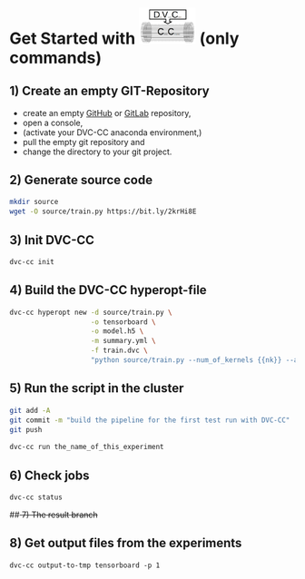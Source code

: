 # Get Started with <img src="../../dvc_cc_logo.png" alt="drawing" width="100"/> (only commands)

## 1) Create an empty GIT-Repository 

- create an empty [GitHub](https://github.com/) or [GitLab](https://gitlab.com/) repository,
- open a console,
- (activate your DVC-CC anaconda environment,)
- pull the empty git repository and
- change the directory to your git project. 

## 2) Generate source code

```bash
mkdir source
wget -O source/train.py https://bit.ly/2krHi8E
```

## 3) Init DVC-CC
```bash
dvc-cc init
```

## 4) Build the DVC-CC hyperopt-file

```bash
dvc-cc hyperopt new -d source/train.py \
                    -o tensorboard \
                    -o model.h5 \
                    -m summary.yml \
                    -f train.dvc \
                    "python source/train.py --num_of_kernels {{nk}} --activation_function {{af}}"
```

## 5) Run the script in the cluster

```bash
git add -A
git commit -m "build the pipeline for the first test run with DVC-CC"
git push
```

```bash
dvc-cc run the_name_of_this_experiment
```

## 6) Check jobs
```bash
dvc-cc status
```

##<del> 7) The result branch</del>

## 8) Get output files from the experiments
```
dvc-cc output-to-tmp tensorboard -p 1
```